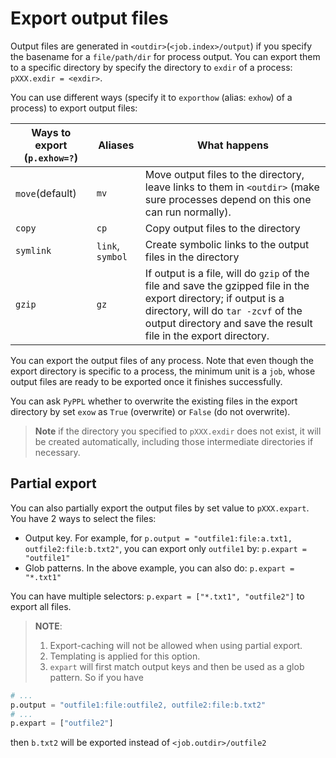 # Export output files
<!-- toc -->

Output files are generated in `<outdir>`(`<job.index>/output`) if you specify the basename for a `file/path/dir` for process output. You can export them to a specific directory by specify the directory to `exdir` of a process: `pXXX.exdir = <exdir>`.

You can use different ways (specify it to `exporthow` (alias: `exhow`) of a process) to export output files:

| Ways to export (`p.exhow=?`) | Aliases | What happens |
|------------------------------|---------|--------------|
|`move`(default) |`mv`|Move output files to the directory, leave links to them in `<outdir>` (make sure processes depend on this one can run normally).|
|`copy`|`cp`|Copy output files to the directory|
|`symlink`|`link`, `symbol`|Create symbolic links to the output files in the directory|
|`gzip`|`gz`|If output is a file, will do `gzip` of the file and save the gzipped file in the export directory; if output is a directory, will do `tar -zcvf` of the output directory and save the result file in the export directory.|

You can export the output files of any process. Note that even though the export directory is specific to a process, the minimum unit is a `job`, whose output files are ready to be exported once it finishes successfully.

You can ask `PyPPL` whether to overwrite the existing files in the export directory by set `exow` as `True` (overwrite) or `False` (do not overwrite).

> **Note** if the directory you specified to `pXXX.exdir` does not exist, it will be created automatically, including those intermediate directories if necessary.

## Partial export
You can also partially export the output files by set value to `pXXX.expart`.  
You have 2 ways to select the files:
- Output key. For example, for `p.output = "outfile1:file:a.txt1, outfile2:file:b.txt2"`, you can export only `outfile1` by: `p.expart = "outfile1"`
- Glob patterns. In the above example, you can also do: `p.expart = "*.txt1"`

You can have multiple selectors: `p.expart = ["*.txt1", "outfile2"]` to export all files.

> **NOTE**: 
> 1. Export-caching will not be allowed when using partial export.
> 2. Templating is applied for this option.  
> 3. `expart` will first match output keys and then be used as a glob pattern. So if you have 
```python
# ...
p.output = "outfile1:file:outfile2, outfile2:file:b.txt2"
# ...
p.expart = ["outfile2"]
```
then `b.txt2` will be exported instead of `<job.outdir>/outfile2`

